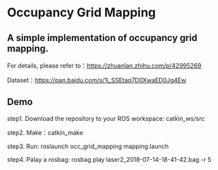 # Occupancy Grid Mapping
## A simple implementation of occupancy grid mapping.

For details, please refer to：https://zhuanlan.zhihu.com/p/42995269

Dataset：https://pan.baidu.com/s/1j_SSEtaq7D0XwaED0Jg4Ew

## Demo

step1. Download the repository to your ROS workspace: catkin_ws/src

step2. Make：catkin_make

step3. Run: roslaunch occ_grid_mapping mapping.launch

step4. Palay a rosbag: rosbag play laser2_2018-07-14-18-41-42.bag -r 5
